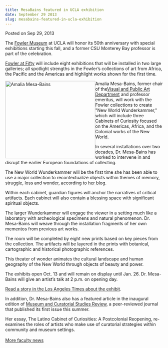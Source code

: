 ```yaml
---
title: MesaBains featured in UCLA exhibition
date: September 29 2013
slug: mesabains-featured-in-ucla-exhibition
---
```





<span class="date">Posted on Sep 29, 2013    </span>
<p>The <a href="http://www.fowler.ucla.edu/" rel="nofollow">Fowler
Museum</a> at UCLA will honor its 50th anniversary with special
exhibitions starting this fall, and a former CSU Monterey Bay
professor is part of the celebration.</p>
<p><a href="http://www.fowler.ucla.edu/exhibitions/fowler-at-fifty-new-world-wunderkammer" rel="nofollow">Fowler at Fifty</a> will include eight exhibitions
that will be installed in two large galleries; all spotlight
strengths in the Fowler&#x2019;s collections of art from Africa, the
Pacific and the Americas and highlight works shown for the first
time.</p>
<p><img alt="Amalia Mesa-Bains" src="http://news.csumb.edu/sites/default/files/65/attachments/news/images/amalia_at_fowler.jpg" style="float:left; width:288px; height:247px">Amalia Mesa-Bains,
former chair of the<a href="http://csumb.edu/art" rel="nofollow">Visual and Public Art Department</a> and professor
emeritus, will work with the Fowler collections to create &quot;New
World Wunderkammer,&quot; which will include three Cabinets of Curiosity
focused on the Americas, Africa, and the Colonial works of the New
World.</img></p>
<p>In several installations over two decades, Dr. Mesa-Bains has
worked to intervene in and disrupt the earlier European foundations
of collecting.</p>
<p>The New World Wunderkammer will be the first time she has been
able to use a major collection to recontextualize objects within
themes of memory, struggle, loss and wonder, according to <a href="http://wunderkammern1.wordpress.com/about-amalia-mesa-bains/" rel="nofollow">her blog</a>.</p>
<p>Within each cabinet, guardian figures will anchor the narratives
of critical artifacts. Each cabinet will also contain a blessing
space with significant spiritual objects.</p>
<p>The larger Wunderkammer will engage the viewer in a setting much
like a laboratory with archeological specimens and natural
phenomenon. Dr. Mesa-Bains will weave through the installation
fragments of her own mementos from previous art works.</p>
<p>The room will be completed by eight new prints based on key
pieces from the collection. The artifacts will be layered in the
prints with botanical, cartographic and historical photographic
references.</p>
<p>This theater of wonder animates the cultural landscape and human
geography of the New World through objects of beauty and power.</p>
<p>The exhibits open Oct. 13 and will remain on display until Jan.
26. Dr. Mesa-Bains will give an artist&#x2019;s talk at 2 p.m. on opening
day.</p>
<p><a href="http://www.latimes.com/entertainment/arts/culture/la-et-cm-ucla-fowler-museum-50-20130929,0,1482903.story" rel="nofollow">Read a story in the Los Angeles Times about the
exhibit</a>.</p>
<p>In addition, Dr. Mesa-Bains also has a featured article in the
inaugural edition of <a href="http://macs-review.com/" rel="nofollow">Museum and Curatorial Studies Review</a>, a
peer-reviewed journal that published its first issue this
summer.</p>
<p>Her essay, The Latino Cabinet of Curiosities: A Postcolonial
Reopening, re-examines the roles of artists who make use of
curatorial strategies within community and museum settings.<br>
<br>
<a href="../../jan/31/faculty-highlights.html" rel="nofollow">More
faculty news</a></br></br></p>





